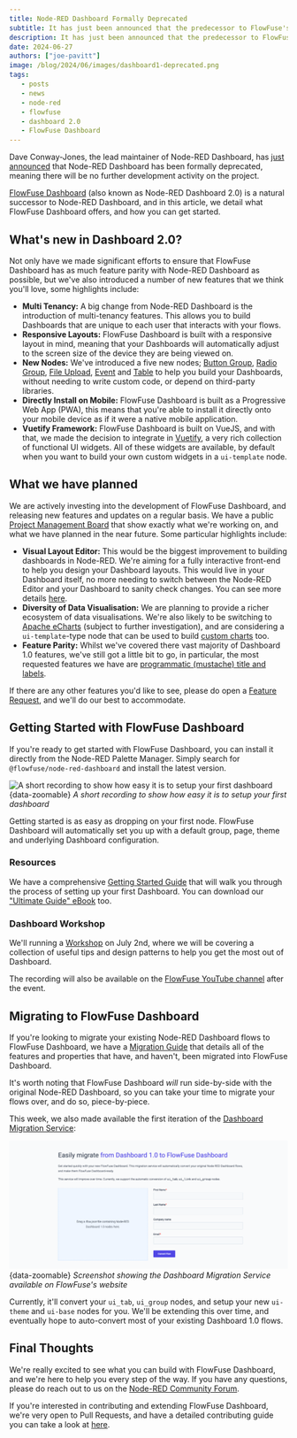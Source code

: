 ```yaml
---
title: Node-RED Dashboard Formally Deprecated
subtitle: It has just been announced that the predecessor to FlowFuse's Dashboard, Node-RED Dashboard, has been formally deprecated. Find out how FlowFuse Dashboard can help you build your Dashboards, and what we have planned in the near future.
description: It has just been announced that the predecessor to FlowFuse's Dashboard, Node-RED Dashboard, has been formally deprecated. Find out what this means for your Node-RED instances, see how you can get started with FlowFuse's Dashboard, and what we have planned in the near future.
date: 2024-06-27
authors: ["joe-pavitt"]
image: /blog/2024/06/images/dashboard1-deprecated.png
tags:
   - posts
   - news
   - node-red
   - flowfuse
   - dashboard 2.0
   - FlowFuse Dashboard
---
```


Dave Conway-Jones, the lead maintainer of Node-RED Dashboard, has [just announced](https://discourse.nodered.org/t/node-red-dashboard-v1-deprecation-notice/89006) that Node-RED Dashboard has been formally deprecated, meaning there will be no further development activity on the project.

[FlowFuse Dashboard](https://dashboard.flowfuse.com/) (also known as Node-RED Dashboard 2.0) is a natural successor to Node-RED Dashboard, and in this article, we detail what FlowFuse Dashboard offers, and how you can get started.

<!--more-->

## What's new in Dashboard 2.0?

Not only have we made significant efforts to ensure that FlowFuse Dashboard has as much feature parity with Node-RED Dashboard as possible, but we've also introduced a number of new features that we think you'll love, some highlights include:

- **Multi Tenancy:** A big change from Node-RED Dashboard is the introduction of multi-tenancy features. This allows you to build Dashboards that are unique to each user that interacts with your flows.
- **Responsive Layouts:** FlowFuse Dashboard is built with a responsive layout in mind, meaning that your Dashboards will automatically adjust to the screen size of the device they are being viewed on.
- **New Nodes:** We've introduced a five new nodes; [Button Group](https://dashboard.flowfuse.com/nodes/widgets/ui-button-group.html), [Radio Group](https://dashboard.flowfuse.com/nodes/widgets/ui-radio-group.html), [File Upload](https://dashboard.flowfuse.com/nodes/widgets/ui-file-input.html), [Event](https://dashboard.flowfuse.com/nodes/widgets/ui-event.html) and [Table](https://dashboard.flowfuse.com/nodes/widgets/ui-table.html) to help you build your Dashboards, without needing to write custom code, or depend on third-party libraries.
- **Directly Install on Mobile:** FlowFuse Dashboard is built as a Progressive Web App (PWA), this means that you're able to install it directly onto your mobile device as if it were a native mobile application.
- **Vuetify Framework:** FlowFuse Dashboard is built on VueJS, and with that, we made the decision to integrate in [Vuetify](https://vuetifyjs.com/en/components/all/#containment), a very rich collection of functional UI widgets. All of these widgets are available, by default when you want to build your own custom widgets in a `ui-template` node.

## What we have planned

We are actively investing into the development of FlowFuse Dashboard, and releasing new features and updates on a regular basis. We have a public [Project Management Board](https://github.com/orgs/FlowFuse/projects/15/views/1) that show exactly what we're working on, and what we have planned in the near future. Some particular highlights include:

- **Visual Layout Editor:** This would be the biggest improvement to building dashboards in Node-RED. We're aiming for a fully interactive front-end to help you design your Dashboard layouts. This would live in your Dashboard itself, no more needing to switch between the Node-RED Editor and your Dashboard to sanity check changes. You can see more details [here](https://github.com/FlowFuse/node-red-dashboard/issues/30).
- **Diversity of Data Visualisation:** We are planning to provide a richer ecosystem of data visualisations. We're also likely to be switching to [Apache eCharts](https://github.com/FlowFuse/node-red-dashboard/issues/782) (subject to further investigation), and are considering a `ui-template`-type node that can be used to build [custom charts](https://github.com/FlowFuse/node-red-dashboard/issues/58) too.
- **Feature Parity:** Whilst we've covered there vast majority of Dashboard 1.0 features, we've still got a little bit to go, in particular, the most requested features we have are  [programmatic (mustache) title and labels](https://github.com/FlowFuse/node-red-dashboard/issues/555).

If there are any other features you'd like to see, please do open a [Feature Request](https://github.com/FlowFuse/node-red-dashboard/issues/new/choose), and we'll do our best to accommodate.


## Getting Started with FlowFuse Dashboard

If you're ready to get started with FlowFuse Dashboard, you can install it directly from the Node-RED Palette Manager. Simply search for `@flowfuse/node-red-dashboard` and install the latest version.

![A short recording to show how easy it is to setup your first dashboard](https://dashboard.flowfuse.com/assets/getting-started.DHDsIsZl.gif){data-zoomable}
_A short recording to show how easy it is to setup your first dashboard_

Getting started is as easy as dropping on your first node. FlowFuse Dashboard will automatically set you up with a default group, page, theme and underlying Dashboard configuration.

### Resources

We have a comprehensive [Getting Started Guide](https://dashboard.flowfuse.com/getting-started.html) that will walk you through the process of setting up your first Dashboard. You can download our ["Ultimate Guide" eBook](https://dashboard.flowfuse.com/#download-our-e-book) too.

### Dashboard Workshop

We'll running a [Workshop](/webinars/2024/workshop-dashboard) on July 2nd, where we will be covering a collection of useful tips and design patterns to help you get the most out of Dashboard.

The recording will also be available on the [FlowFuse YouTube channel](https://www.youtube.com/@FlowFuseInc) after the event.


## Migrating to FlowFuse Dashboard

If you're looking to migrate your existing Node-RED Dashboard flows to FlowFuse Dashboard, we have a [Migration Guide](https://dashboard.flowfuse.com/migrating.html) that details all of the features and properties that have, and haven't, been migrated into FlowFuse Dashboard.

It's worth noting that FlowFuse Dashboard _will_ run side-by-side with the original Node-RED Dashboard, so you can take your time to migrate your flows over, and do so, piece-by-piece.

This week, we also made available the first iteration of the [Dashboard Migration Service](https://flowfuse.com/product/dashboard/#migration-service):

![Screenshot showing the Dashboard Migration Service available on FlowFuse's website](./images/dashboard-migration-service.png){data-zoomable}
_Screenshot showing the Dashboard Migration Service available on FlowFuse's website_

Currently, it'll convert your `ui_tab`, `ui_group` nodes, and setup your new `ui-theme` and `ui-base` nodes for you. We'll be extending this over time, and eventually hope to auto-convert most of your existing Dashboard 1.0 flows.

## Final Thoughts

We're really excited to see what you can build with FlowFuse Dashboard, and we're here to help you every step of the way. If you have any questions, please do reach out to us on the [Node-RED Community Forum](https://discourse.nodered.org/tag/dashboard-2).

If you're interested in contributing and extending FlowFuse Dashboard, we're very open to Pull Requests, and have a detailed contributing guide you can take a look at [here](https://dashboard.flowfuse.com/contributing/).